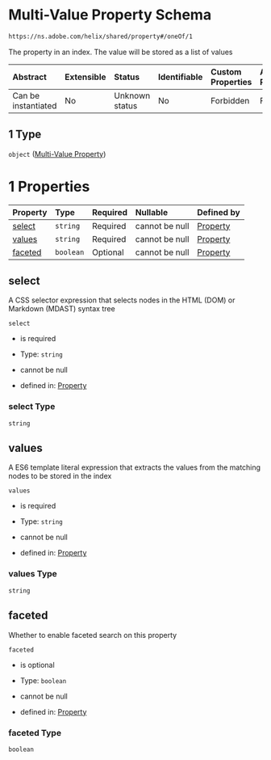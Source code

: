 # Multi-Value Property Schema

```txt
https://ns.adobe.com/helix/shared/property#/oneOf/1
```

The property in an index. The value will be stored as a list of values

| Abstract            | Extensible | Status         | Identifiable | Custom Properties | Additional Properties | Access Restrictions | Defined In                                                           |
| :------------------ | :--------- | :------------- | :----------- | :---------------- | :-------------------- | :------------------ | :------------------------------------------------------------------- |
| Can be instantiated | No         | Unknown status | No           | Forbidden         | Forbidden             | none                | [property.schema.json*](property.schema.json "open original schema") |

## 1 Type

`object` ([Multi-Value Property](property-oneof-multi-value-property.md))

# 1 Properties

| Property            | Type      | Required | Nullable       | Defined by                                                                                                                                     |
| :------------------ | :-------- | :------- | :------------- | :--------------------------------------------------------------------------------------------------------------------------------------------- |
| [select](#select)   | `string`  | Required | cannot be null | [Property](property-oneof-multi-value-property-properties-select.md "https://ns.adobe.com/helix/shared/property#/oneOf/1/properties/select")   |
| [values](#values)   | `string`  | Required | cannot be null | [Property](property-oneof-multi-value-property-properties-values.md "https://ns.adobe.com/helix/shared/property#/oneOf/1/properties/values")   |
| [faceted](#faceted) | `boolean` | Optional | cannot be null | [Property](property-oneof-multi-value-property-properties-faceted.md "https://ns.adobe.com/helix/shared/property#/oneOf/1/properties/faceted") |

## select

A CSS selector expression that selects nodes in the HTML (DOM) or Markdown (MDAST) syntax tree

`select`

*   is required

*   Type: `string`

*   cannot be null

*   defined in: [Property](property-oneof-multi-value-property-properties-select.md "https://ns.adobe.com/helix/shared/property#/oneOf/1/properties/select")

### select Type

`string`

## values

A ES6 template literal expression that extracts the values from the matching nodes to be stored in the index

`values`

*   is required

*   Type: `string`

*   cannot be null

*   defined in: [Property](property-oneof-multi-value-property-properties-values.md "https://ns.adobe.com/helix/shared/property#/oneOf/1/properties/values")

### values Type

`string`

## faceted

Whether to enable faceted search on this property

`faceted`

*   is optional

*   Type: `boolean`

*   cannot be null

*   defined in: [Property](property-oneof-multi-value-property-properties-faceted.md "https://ns.adobe.com/helix/shared/property#/oneOf/1/properties/faceted")

### faceted Type

`boolean`
